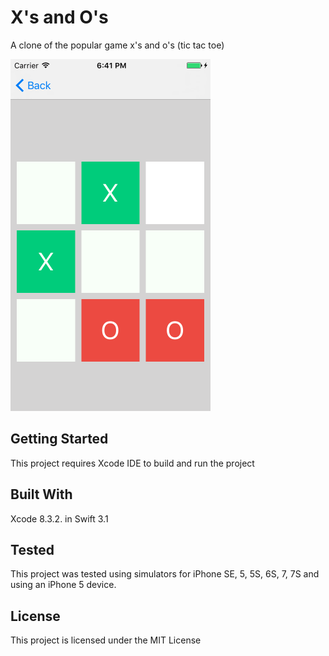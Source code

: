 # X's and O's
A clone of the popular game x's and o's (tic tac toe) 

![alt tag](https://github.com/alexkeaveney/XsAndOs/blob/master/Screenshot.png)

## Getting Started

This project requires Xcode IDE to build and run the project

## Built With

Xcode 8.3.2. in Swift 3.1

## Tested 

This project was tested using simulators for iPhone SE, 5, 5S, 6S, 7, 7S and using an iPhone 5 device.

## License

This project is licensed under the MIT License
